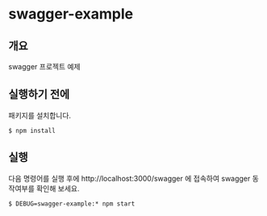 # swagger-example

## 개요
swagger 프로젝트 예제

## 실행하기 전에
패키지를 설치합니다.
```
$ npm install
```

## 실행
다음 명령어를 실행 후에 http://localhost:3000/swagger 에 접속하여 swagger 동작여부를 확인해 보세요.
```
$ DEBUG=swagger-example:* npm start 
```
